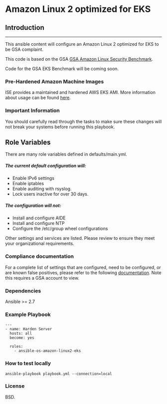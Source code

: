 # Amazon Linux 2 optimized for EKS

## Introduction
------------

This ansible content will configure an Amazon Linux 2 optimized for EKS to be GSA complaint.

This code is based on the GSA [GSA Amazon Linux Security Benchmark](https://docs.google.com/spreadsheets/d/1Bd60R99Uij2bkvDdGONL7vyq2t_-ltXukVLJ9DhfB7k/edit#gid=884169645).

Code for the GSA EKS Benchmark will be coming soon.

### Pre-Hardened Amazon Machine Images
ISE provides a maintained and hardened AWS EKS AMI. More information about usage can be found [here](https://odp.gsa.gov/techdoc_hardenedami_introduction.html).


### Important Information

You should carefully read through the tasks to make sure these changes will not break your systems before running this playbook.

Role Variables
--------------
There are many role variables defined in defaults/main.yml.

##### The current default configuration will:
* Enable IPv6 settings
* Enable iptables
* Enable auditing with rsyslog.
* Lock users inactive for over 30 days.

##### The configuration will not:
* Install and configure AIDE
* Install and configure NTP
* Configure the /etc/group wheel configurations

Other settings and services are listed. Please review to ensure they meet your organizational requirements.

### Compliance documentation
For a complete list of settings that are configured, need to be configured, or are known false positives, please refer to the following [documentation](https://docs.google.com/spreadsheets/d/1nNB-irY7qALa-3K0dTL8P5sTQNMA0DhzsNXW-x9aAxE/edit#gid=0). Note this requires a GSA account to view.


### Dependencies
Ansible >= 2.7

### Example Playbook

```
---
- name: Harden Server
  hosts: all
  become: yes

  roles:
    - ansible-os-amazon-linux2-eks
```
### How to test locally

```
ansible-playbook playbook.yml --connection=local
```

### License

BSD.
